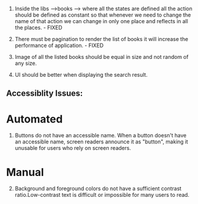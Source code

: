 1. Inside the libs -->books --> where all the states are defined all the action should be defined as constant so that whenever we need to change the name of that action we can change in only one place and reflects in all the places. - FIXED

2. There must be pagination to render the list of books it will increase the performance of application. - FIXED

3. Image of all the listed books should be equal in size and not random of any size.

4. UI should be better when displaying the search result.






## Accessiblity Issues:

# Automated
1. Buttons do not have an accessible name. When a button doesn't have an accessible name, screen readers announce it as "button", making it unusable for users who rely on screen readers.

# Manual
2. Background and foreground colors do not have a sufficient contrast ratio.Low-contrast text is difficult or impossible for many users to read.